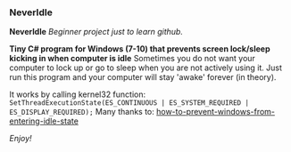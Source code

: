 ### NeverIdle
**NeverIdle**
*Beginner project just to learn github.*

**Tiny C# program for Windows (7-10) that prevents screen lock/sleep kicking in when computer is idle**
Sometimes you do not want your computer to lock up or go to sleep when you are not actively
using it. Just run this program and your computer will stay 'awake' forever (in theory).

It works by calling kernel32 function:
`SetThreadExecutionState(ES_CONTINUOUS | ES_SYSTEM_REQUIRED | ES_DISPLAY_REQUIRED);`
Many thanks to: [how-to-prevent-windows-from-entering-idle-state](http://stackoverflow.com/questions/6302185/how-to-prevent-windows-from-entering-idle-state)

*Enjoy!*






